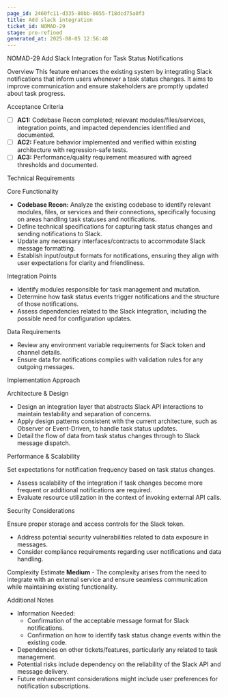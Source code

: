 ```yaml
---
page_id: 2460fc11-d335-80bb-8055-f18dcd75a0f3
title: Add slack integration
ticket_id: NOMAD-29
stage: pre-refined
generated_at: 2025-08-05 12:56:48
---
```


NOMAD-29 Add Slack Integration for Task Status Notifications

Overview
This feature enhances the existing system by integrating Slack notifications that inform users whenever a task status changes. It aims to improve communication and ensure stakeholders are promptly updated about task progress.

Acceptance Criteria
- [ ] **AC1:** Codebase Recon completed; relevant modules/files/services, integration points, and impacted dependencies identified and documented.
- [ ] **AC2:** Feature behavior implemented and verified within existing architecture with regression-safe tests.
- [ ] **AC3:** Performance/quality requirement measured with agreed thresholds and documented.

Technical Requirements

Core Functionality
- **Codebase Recon:** Analyze the existing codebase to identify relevant modules, files, or services and their connections, specifically focusing on areas handling task statuses and notifications.
- Define technical specifications for capturing task status changes and sending notifications to Slack.
- Update any necessary interfaces/contracts to accommodate Slack message formatting.
- Establish input/output formats for notifications, ensuring they align with user expectations for clarity and friendliness.

Integration Points
- Identify modules responsible for task management and mutation.
- Determine how task status events trigger notifications and the structure of those notifications.
- Assess dependencies related to the Slack integration, including the possible need for configuration updates.

Data Requirements
- Review any environment variable requirements for Slack token and channel details.
- Ensure data for notifications complies with validation rules for any outgoing messages.

Implementation Approach

Architecture & Design
- Design an integration layer that abstracts Slack API interactions to maintain testability and separation of concerns.
- Apply design patterns consistent with the current architecture, such as Observer or Event-Driven, to handle task status updates.
- Detail the flow of data from task status changes through to Slack message dispatch.

Performance & Scalability

Set expectations for notification frequency based on task status changes.
- Assess scalability of the integration if task changes become more frequent or additional notifications are required.
- Evaluate resource utilization in the context of invoking external API calls.

Security Considerations

Ensure proper storage and access controls for the Slack token.
- Address potential security vulnerabilities related to data exposure in messages.
- Consider compliance requirements regarding user notifications and data handling.

Complexity Estimate
**Medium** - The complexity arises from the need to integrate with an external service and ensure seamless communication while maintaining existing functionality.

Additional Notes
- Information Needed:
  - Confirmation of the acceptable message format for Slack notifications.
  - Confirmation on how to identify task status change events within the existing code.
- Dependencies on other tickets/features, particularly any related to task management.
- Potential risks include dependency on the reliability of the Slack API and message delivery.
- Future enhancement considerations might include user preferences for notification subscriptions.